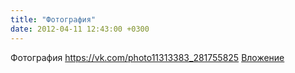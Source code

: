 ```yaml
---
title: "Фотография"
date: 2012-04-11 12:43:00 +0300
---
```


Фотография
<a class="vk-attach" href="https://vk.com/photo11313383_281755825">https://vk.com/photo11313383_281755825</a>
<a class="vk-attach" href="https://vk.com/photo11313383_281755825">Вложение</a>
